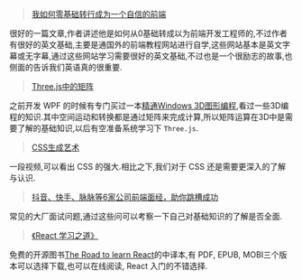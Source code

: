 > [我如何零基础转行成为一个自信的前端](https://mp.weixin.qq.com/s?__biz=MzA5MTI0ODUzNQ==&mid=2652949555&idx=1&sn=809a09829342b7fc94a9a9021a10c47d&chksm=8bab2ecbbcdca7dd3a75c440df809ed379c9ace4551b2f66077a0bd39f804a1cfedcd8764f0e&mpshare=1&scene=1&srcid=1222Lod8gyvQApr9hekNnKTT#rd)

很好的一篇文章,作者讲述他是如何从0基础转成以为前端开发工程师的,不过作者有很好的英文基础,主要是通国外的前端教程网站进行自学,这些网站基本是英文字幕或无字幕,通过这些网站学习需要很好的英文基础,不过也是一个很励志的故事,也侧面的告诉我们英语真的很重要.

> [Three.js中的矩阵](https://juejin.cn/post/6844903799103062029)

之前开发 WPF 的时候有专门买过一本[精通Windows 3D图形编程](https://book.douban.com/subject/3655511/),看过一些3D编程的知识.其中空间运动和转换都是通过矩阵来完成计算,所以矩阵运算在3D中是需要了解的基础知识,以后有空准备系统学习下 `Three.js`.

> [CSS生成艺术]( https://mp.weixin.qq.com/s?__biz=MjM5MTA1MjAxMQ%3D%3D&mid=2651231947&idx=1&sn=0178ef945adc605cf7e72be4a65a13ea#rd)

一段视频,可以看出 CSS 的强大.相比之下,我们对于 CSS 还是需要更深入的了解与认识.

> [抖音、快手、脉脉等6家公司前端面经，助你跳槽成功](https://mp.weixin.qq.com/s?__biz=MjM5NTEwMTAwNg%3D%3D&mid=2650216046&idx=1&sn=2341e0ec9ff00feb4cd618bbce34e146#rd)

常见的大厂面试问题,通过这些问可以考察一下自己对基础知识的了解是否全面.

> [《React 学习之道》](https://github.com/the-road-to-learn-react/the-road-to-learn-react-chinese)

免费的开源图书[The Road to learn React](https://book.douban.com/subject/30327479/)的中译本,有 PDF, EPUB, MOBI三个版本可以选择下载,也可以在线阅读, React 入门的不错选择.
